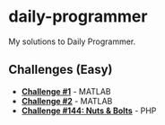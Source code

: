 # daily-programmer
My solutions to Daily Programmer.

## Challenges (Easy)
* [**Challenge #1**](http://www.reddit.com/r/dailyprogrammer/comments/pih8x/easy_challenge_1/) - MATLAB
* [**Challenge #2**](http://www.reddit.com/r/dailyprogrammer/comments/pjbj8/easy_challenge_2/) - MATLAB
* [**Challenge #144: Nuts & Bolts**](http://www.reddit.com/r/dailyprogrammer/comments/1sob1e/121113_challenge_144_easy_nuts_bolts/) - PHP